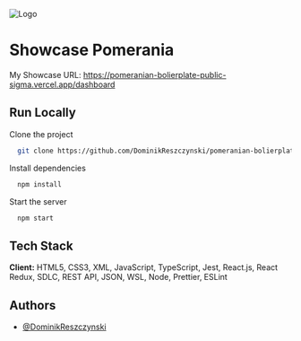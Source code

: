 ![Logo](./src/App/Components/Logo/Logo.jsx)

# Showcase Pomerania

My Showcase
URL: https://pomeranian-bolierplate-public-sigma.vercel.app/dashboard

## Run Locally

Clone the project

```bash
  git clone https://github.com/DominikReszczynski/pomeranian-bolierplate-public
```

Install dependencies

```bash
  npm install
```

Start the server

```bash
  npm start
```

## Tech Stack

**Client:** HTML5, CSS3, XML, JavaScript, TypeScript, Jest, React.js, React Redux, SDLC, REST API, JSON, WSL, Node, Prettier, ESLint

## Authors

- [@DominikReszczynski](https://github.com/DominikReszczynski)
